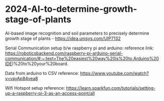 # 2024-AI-to-determine-growth-stage-of-plants
AI-based image recognition and soil parameters to precisely determine growth stage of plants - https://idea.unisys.com/UIP7132

Serial Communication setup b/w raspberry pi and arduino:
reference link: https://roboticsbackend.com/raspberry-pi-arduino-serial-communication/#:~:text=The%20easiest%20way%20is%20to,Arduino%20IDE)%20to%20your%20board.

Data from arduino to CSV reference: https://www.youtube.com/watch?v=vayAp84vea8

Wifi Hotspot setup reference: https://learn.sparkfun.com/tutorials/setting-up-a-raspberry-pi-3-as-an-access-point/all
